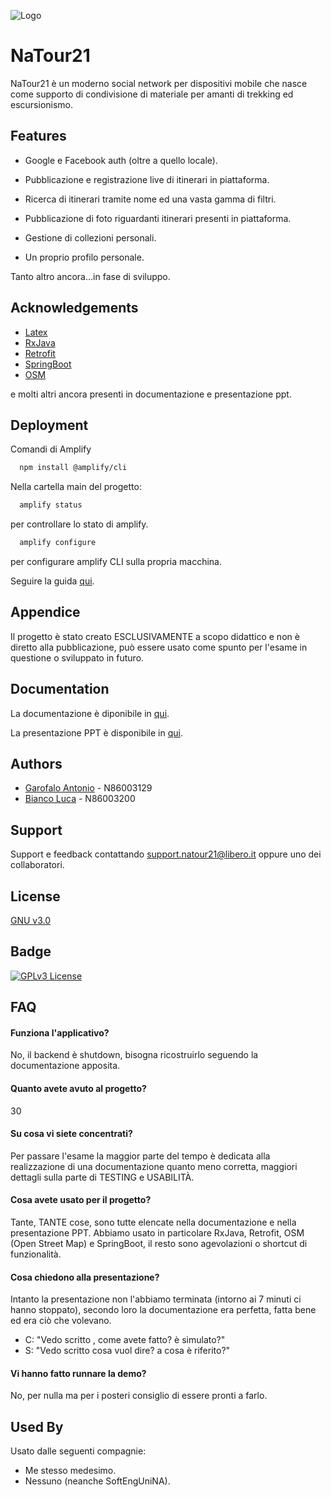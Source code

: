 
![Logo](https://i.ibb.co/j8Ws4H2/app-logo.png)


# NaTour21

NaTour21 è un moderno social network per dispositivi mobile che nasce come supporto di condivisione di materiale per amanti di trekking ed escursionismo.

## Features

- Google e Facebook auth (oltre a quello locale).

- Pubblicazione e registrazione live di itinerari in piattaforma.

- Ricerca di itinerari tramite nome ed una vasta gamma di filtri.

- Pubblicazione di foto riguardanti itinerari presenti in piattaforma.

- Gestione di collezioni personali.

- Un proprio profilo personale.

Tanto altro ancora…in fase di sviluppo.

## Acknowledgements

- [Latex](https://www.overleaf.com/learn/latex/Tutorials)
- [RxJava](https://github.com/ReactiveX/RxJava)
- [Retrofit](https://square.github.io/retrofit/)
- [SpringBoot](https://docs.spring.io/spring-boot/docs/current/reference/htmlsingle/)
- [OSM](https://wiki.openstreetmap.org/wiki/API)

e molti altri ancora presenti in documentazione e presentazione ppt.

## Deployment

Comandi di Amplify

```bash
  npm install @amplify/cli
```

Nella cartella main del progetto:

```bash
  amplify status
```
per controllare lo stato di amplify.

```bash
  amplify configure
```
per configurare amplify CLI sulla propria macchina.

Seguire la guida [qui](https://docs.amplify.aws/lib/q/platform/android/).


## Appendice

Il progetto è stato creato ESCLUSIVAMENTE a scopo
didattico e non è diretto alla pubblicazione, può
essere usato come spunto per l'esame in questione 
o sviluppato in futuro.


## Documentation

La documentazione è diponibile in [qui](https://github.com/Endless077/NaTour21/blob/main/Varie/NaTour21.pdf).

La presentazione PPT è disponibile in [qui](https://github.com/Endless077/NaTour21/blob/main/Varie/NaTour21.pptx).


## Authors

- [Garofalo Antonio](https://github.com/Endless077) - N86003129
- [Bianco Luca](https://github.com/Luca-Bianco) - N86003200


## Support

Support e feedback contattando support.natour21@libero.it
oppure uno dei collaboratori.

## License

[GNU v3.0](https://choosealicense.com/licenses/gpl-3.0/)


## Badge

[![GPLv3 License](https://img.shields.io/badge/License-GPL%20v3-yellow.svg)](https://opensource.org/licenses/)

## FAQ

#### Funziona l'applicativo?

No, il backend è shutdown, bisogna ricostruirlo seguendo la documentazione apposita.

#### Quanto avete avuto al progetto?

30


#### Su cosa vi siete concentrati?

Per passare l'esame la maggior parte del tempo è dedicata
alla realizzazione di una documentazione quanto meno corretta,
maggiori dettagli sulla parte di TESTING  e USABILITÀ.

#### Cosa avete usato per il progetto?

Tante, TANTE cose, sono tutte elencate nella documentazione
e nella presentazione PPT. Abbiamo usato in particolare
RxJava, Retrofit, OSM (Open Street Map) e SpringBoot, il
resto sono agevolazioni o shortcut di funzionalità.

#### Cosa chiedono alla presentazione?

Intanto la presentazione non l'abbiamo terminata (intorno
ai 7 minuti ci hanno stoppato), secondo loro la documentazione
era perfetta, fatta bene ed era ciò che volevano.

- C: "Vedo scritto <Mago di Oz>, come avete fatto? è simulato?"
- S: "Vedo scritto <Mock> cosa vuol dire? a cosa è riferito?"

#### Vi hanno fatto runnare la demo?

No, per nulla ma per i posteri consiglio di essere pronti a farlo.



## Used By

Usato dalle seguenti compagnie:

- Me stesso medesimo.
- Nessuno (neanche SoftEngUniNA).
